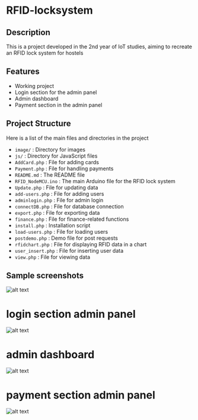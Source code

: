 # RFID-locksystem

## Description

This is a project developed in the 2nd year of IoT studies, aiming to recreate an RFID lock system for hostels

## Features

- Working project
- Login section for the admin panel
- Admin dashboard
- Payment section in the admin panel

## Project Structure

Here is a list of the main files and directories in the project

- `image/` : Directory for images
- `js/` : Directory for JavaScript files
- `AddCard.php` : File for adding cards
- `Payment.php` : File for handling payments
- `README.md` : The README file
- `RFID_NodeMCU.ino` : The main Arduino file for the RFID lock system
- `Update.php` : File for updating data
- `add-users.php` : File for adding users
- `adminlogin.php` : File for admin login
- `connectDB.php` : File for database connection
- `export.php` : File for exporting data
- `finance.php` : File for finance-related functions
- `install.php` : Installation script
- `load-users.php` : File for loading users
- `postdemo.php` : Demo file for post requests
- `rfidchart.php` : File for displaying RFID data in a chart
- `user_insert.php` : File for inserting user data
- `view.php` : File for viewing data

## Sample screenshots

![alt text](https://github.com/trevorsaudi/RFID-locksystem/blob/master/image/img1.jpg?raw=true)

# login section admin panel
![alt text](https://github.com/trevorsaudi/RFID-locksystem/blob/master/image/img2.jpg?raw=true)

# admin dashboard
![alt text](https://github.com/trevorsaudi/RFID-locksystem/blob/master/image/img3.jpg?raw=true)

# payment section admin panel 
![alt text](https://github.com/trevorsaudi/RFID-locksystem/blob/master/image/img4.jpg?raw=true)

